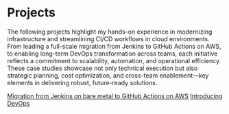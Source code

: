 # Projects

The following projects highlight my hands-on experience in modernizing infrastructure and streamlining CI/CD workflows in cloud environments. From leading a full-scale migration from Jenkins to GitHub Actions on AWS, to enabling long-term DevOps transformation across teams, each initiative reflects a commitment to scalability, automation, and operational efficiency. These case studies showcase not only technical execution but also strategic planning, cost optimization, and cross-team enablement—key elements in delivering robust, future-ready solutions.

[Migration from Jenkins on bare metal to GitHub Actions on AWS](/project_1_ci_cd_migration.md)
[Introducing DevOps](/project_2_devops_modernization.md)
